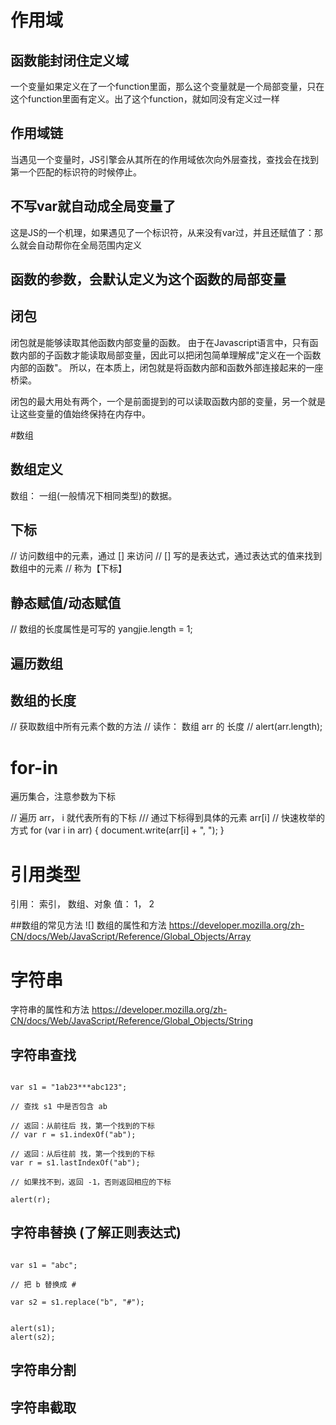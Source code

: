 


# 作用域


## 函数能封闭住定义域


一个变量如果定义在了一个function里面，那么这个变量就是一个局部变量，只在这个function里面有定义。出了这个function，就如同没有定义过一样

## 作用域链


当遇见一个变量时，JS引擎会从其所在的作用域依次向外层查找，查找会在找到第一个匹配的标识符的时候停止。


## 不写var就自动成全局变量了


这是JS的一个机理，如果遇见了一个标识符，从来没有var过，并且还赋值了：那么就会自动帮你在全局范围内定义

## 函数的参数，会默认定义为这个函数的局部变量

## 闭包
闭包就是能够读取其他函数内部变量的函数。
由于在Javascript语言中，只有函数内部的子函数才能读取局部变量，因此可以把闭包简单理解成"定义在一个函数内部的函数"。
所以，在本质上，闭包就是将函数内部和函数外部连接起来的一座桥梁。

闭包的最大用处有两个，一个是前面提到的可以读取函数内部的变量，另一个就是让这些变量的值始终保持在内存中。



#数组

## 数组定义

数组： 一组(一般情况下相同类型)的数据。


## 下标
// 访问数组中的元素，通过 [] 来访问
// [] 写的是表达式，通过表达式的值来找到数组中的元素
// 称为【下标】


## 静态赋值/动态赋值

// 数组的长度属性是可写的
yangjie.length = 1;

## 遍历数组

## 数组的长度

// 获取数组中所有元素个数的方法
// 读作： 数组 arr 的 长度
// alert(arr.length);


# for-in
遍历集合，注意参数为下标

// 遍历 arr， i 就代表所有的下标
/// 通过下标得到具体的元素 arr[i]
// 快速枚举的方式
for (var i in arr) {
	document.write(arr[i] + ", ");
}


# 引用类型

引用： 索引， 数组、对象
值： 1， 2


##数组的常见方法
![]
数组的属性和方法
https://developer.mozilla.org/zh-CN/docs/Web/JavaScript/Reference/Global_Objects/Array


# 字符串

字符串的属性和方法
https://developer.mozilla.org/zh-CN/docs/Web/JavaScript/Reference/Global_Objects/String

## 字符串查找

```

var s1 = "1ab23***abc123";

// 查找 s1 中是否包含 ab

// 返回：从前往后 找，第一个找到的下标
// var r = s1.indexOf("ab");

// 返回：从后往前 找，第一个找到的下标
var r = s1.lastIndexOf("ab");

// 如果找不到，返回 -1，否则返回相应的下标

alert(r);

```

## 字符串替换 (了解正则表达式)

```

var s1 = "abc";

// 把 b 替换成 #

var s2 = s1.replace("b", "#");


alert(s1);
alert(s2);
```

## 字符串分割

## 字符串截取


